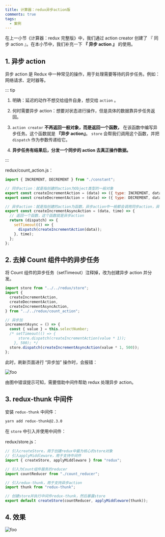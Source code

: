 ```yaml
---
title: 计算器：redux异步action版
comments: true
tags:
  - 案例
---
```


在上一小节《计算器：redux 完整版》中，我们通过 action creator 创建了 『 同步 action 』。在本小节中，我们补充一下 **『 异步 action 』** 的使用。

## 1. 异步 action

异步 action 是 Redux 中一种常见的操作，用于处理需要等待的异步任务。例如：网络请求、定时器等。

::: tip

1. 明确：延迟的动作不想交给组件自身，想交给 `action` 。

2. 何时需要异步 action：想要对状态进行操作，但是具体的数据靠异步任务返回。

3. `action creator` **不再返回一般对象，而是返回一个函数，** 在该函数中编写异步任务。这个函数就是 **『异步 action』**。
   `store` 会帮我们调用这个函数，并把 `dispatch` 作为参数传递给它。

4. **异步任务有结果后，分发一个同步的 action 去真正操作数据。**

:::

redux/count_action.js：

```js
import { INCREMENT, DECREMENT } from "./constant";

// 同步action：就是指创建的action为Object类型的一般对象
export const createIncrementAction = (data) => ({ type: INCREMENT, data });
export const createDecrementAction = (data) => ({ type: DECREMENT, data });

// 异步action：就是指创建的action为函数，异步action中一般都会调用同步action，异步action非必须。
export const createIncrementAsyncAction = (data, time) => {
  // 返回一个函数，这个函数就是异步action
  return (dispatch) => {
    setTimeout(() => {
      dispatch(createIncrementAction(data));
    }, time);
  };
};
```

## 2. 去掉 Count 组件中的异步任务

将 Count 组件的异步任务（setTimeout）注释掉，改为创建异步 action 并分发。

```jsx
import store from "../../redux/store";
import {
  createIncrementAction,
  createDecrementAction,
  createIncrementAsyncAction,
} from "../../redux/count_action";

// 异步加
increamentAsync = () => {
  const { value } = this.selectNumber;
  /* setTimeout(() => {
      store.dispatch(createIncrementAction(value * 1));
    }, 500); */
  store.dispatch(createIncrementAsyncAction(value * 1, 500));
};
```

此时，刷新页面进行 “异步加” 操作时，会报错：

<img class="zoomable" :src="$withBase('/images/screenshot/7/6/1.png')" alt="foo">

由图中错误提示可知，需要借助中间件帮助 redux 处理异步 action。

## 3. redux-thunk 中间件

安装 `redux-thunk` 中间件：

```sh
yarn add redux-thunk@2.3.0
```

在 `store` 中引入并使用中间件：

redux/store.js：

```js
// 引入createStore，用于创建redux中最为核心的store对象
// 引入applyMiddleware，用于支持中间件
import { createStore, applyMiddleware } from "redux";

// 引入为Count组件服务的reducer
import countReducer from "./count_reducer";

// 引入redux-thunk，用于支持异步action
import thunk from "redux-thunk";

// 创建store并执行中间件redux-thunk，然后暴露store
export default createStore(countReducer, applyMiddleware(thunk));
```

## 4. 效果

<img class="zoomable" :src="$withBase('/images/screenshot/7/6/2.gif')" alt="foo">
